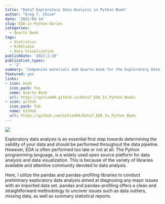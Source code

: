 ```yaml
---
title: "Data7 Exploratory Data Analysis in Python Book"
author: "Greg T. Chism"
date: '2022-09-14'
slug: EDA-in-Python-Series
categories:
  - Quarto Book
tags:
  - Statistics
  - R/RStudio
  - Data Visualization
publishDate: '2022-2-10'
publication_types:
  - '2'
summary: 'Companion materials and Quarto book for the Exploratory Data Analysis in Python Learning Materials I developed at the UArizona Data Science Institute.'
featured: yes
links:
- icon: book
  icon_pack: fas
  name: Quarto Book
  url: https://gchism94.github.io/Data7_EDA_In_Python_Book/
- icon: github
  icon_pack: fab
  name: GitHub
  url: https://github.com/Gchism94/Data7_EDA_In_Python_Book
---
```


![](EDA_Python_Plot.jpg)

Exploratory data analysis is an essential first step towards determining the validity of your data and should be performed throughout the data pipeline. However, EDA is often performed too late or not at all. The Python programming language, is a widely used open source platform for data analysis and data visualization. This is because of the variety of libraries available and attentive community devoted to data analysis.

Here, I utilize the pandas and pandas-profiling libraries to conduct preliminary exploratory data analysis aimed at diagnosing any major issues with an imported data set. pandas and pandas-profiling offers a clean and straightforward methodology to uncover issues such as data outliers, missing data, as well as summary statistical reports.
